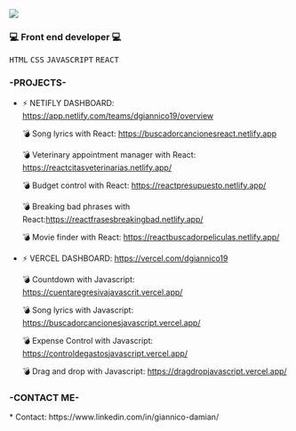 
<img src="https://capsule-render.vercel.app/api?type=slice&color=auto&height=250&section=header&fontAlignY=32&fontAlign=65&rotate=17&text=Hello!%20I%20am%20Damian!%20👋&fontSize=40" />



 <h3>💻 Front end developer 💻</h3> 
<p>
<kbd>HTML</kbd> 
<kbd>CSS</kbd> 
<kbd>JAVASCRIPT</kbd> 
<kbd>REACT</kbd>
</p>


<h3>-PROJECTS-</h3> 

* ⚡ NETIFLY DASHBOARD: https://app.netlify.com/teams/dgiannico19/overview

    💣 Song lyrics with React: https://buscadorcancionesreact.netlify.app
  
    💣 Veterinary appointment manager with React: https://reactcitasveterinarias.netlify.app/
  
    💣 Budget control with React: https://reactpresupuesto.netlify.app/
  
    💣 Breaking bad phrases with React:https://reactfrasesbreakingbad.netlify.app/
  
    💣 Movie finder with React: https://reactbuscadorpeliculas.netlify.app/

* ⚡ VERCEL DASHBOARD: https://vercel.com/dgiannico19

    💣 Countdown with Javascript: https://cuentaregresivajavascrit.vercel.app/

    💣 Song lyrics with Javascript: https://buscadorcancionesjavascript.vercel.app/
  
    💣 Expense Control with Javascript: https://controldegastosjavascript.vercel.app/

    💣 Drag and drop with Javascript: https://dragdropjavascript.vercel.app/
  
  



 

 





 

  
 


<h3>-CONTACT ME-</h3>
 * Contact: https://www.linkedin.com/in/giannico-damian/

